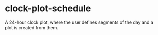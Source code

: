 # clock-plot-schedule
 A 24-hour clock plot, where the user defines segments of the day and a plot is created from them.
